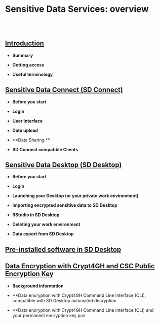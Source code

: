 
# Sensitive Data Services: overview
&nbsp; 
&nbsp; 
&nbsp; 
&nbsp;   
&nbsp; 
&nbsp; 
&nbsp; 
&nbsp;  
## [Introduction](./intro.md)
   
   * **Summary**
   
   * **Getting access**
   
   * **Useful terminology**
  
  
## [Sensitive Data Connect (SD Connect)](./sd_connect.md)
   
 * **Before you start**

 * **Login**
   
 * **User Interface**
   
 * **Data upload**
 
 * **Data Sharing **
       
 * **SD Connect compatible Clients**
   
  

## [Sensitive Data Desktop (SD Desktop)](./sd_desktop.md)

  * **Before you start**

  * **Login**

  * **Launching your Desktop (or your private work environment)**

  * **Importing encrypted sensitive data to SD Desktop**

  * **RStudio in SD Desktop**

  * **Deleting your work environment**

  * **Data export from SD Desktop**



## [Pre-installed software in SD Desktop](./pre-installed_software.md)


## [Data Encryption with Crypt4GH and CSC Public Encryption Key](./data_encryption.md)

  * **Background information**
  
  * **Data encryption with Crypt4GH Command Line Interface (CLI), compatible with SD Desktop automated decryption
  
  * **Data encryption with Crypt4GH Command Line Interface (CLI) and your permanent encryption key pair
  
    


